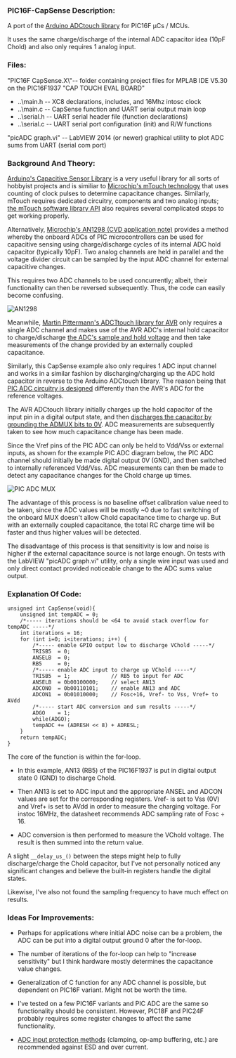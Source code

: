 ### PIC16F-CapSense Description:
A port of the [Arduino ADCtouch library](https://playground.arduino.cc/Code/ADCTouch/) for PIC16F µCs / MCUs.

It uses the same charge/discharge of the internal ADC capacitor idea (10pF Chold) and also only requires 1 analog input.

### Files:
"PIC16F CapSense.X\\"-- folder containing project files for MPLAB IDE V5.30 on the PIC16F1937 "CAP TOUCH EVAL BOARD"
* ..\main.h       --  XC8 declarations, includes, and 16Mhz intosc clock
* ..\main.c       --  CapSense function and  UART serial output main loop
* ..\serial.h     --  UART serial header file (function declarations)
* ..\serial.c     --  UART serial port configuration (init) and R/W functions

"picADC graph.vi" -- LabVIEW 2014 (or newer) graphical utility to plot ADC sums from UART (serial com port)


### Background And Theory:

[Arduino's Capacitive Sensor Library](https://playground.arduino.cc/Main/CapacitiveSensor/) is a very useful library for all sorts of hobbyist projects and is similiar to [Microchip's mTouch technology](https://www.microchip.com/stellent/groups/SiteComm_sg/documents/DeviceDoc/en542979.pdf) that uses counting of clock pulses to determine capacitance changes.  Similarly, mTouch requires dedicated circuitry, components and two analog inputs; [the mTouch software library API](https://microchipdeveloper.com/touch:mcc-api) also requires several complicated steps to get working properly.

Alternatively, [Microchip's AN1298 (CVD application note)](http://ww1.microchip.com/downloads/en/appnotes/01298a.pdf) provides a method whereby the onboard ADCs of PIC microcontrollers can be used for capacitive sensing using charge/discharge cycles of its internal ADC hold capacitor (typically 10pF).  Two analog channels are held in parallel and the voltage divider circuit can be sampled by the input ADC channel for external capacitive changes.

This requires two ADC channels to be used concurrently; albeit, their functionality can then be reversed subsequently.  Thus, the code can easily become confusing.

![AN1298](https://www.walduk.at/wp-content/uploads/2018/08/Screenshot_20180911_101414-1024x333.png)


Meanwhile, [Martin Pittermann's ADCTtouch library for AVR](https://github.com/martin2250/ADCTouch) only requires a single ADC channel and makes use of the AVR ADC's internal hold capacitor to charge/discharge [the ADC's sample and hold voltage](https://en.wikipedia.org/wiki/Sample_and_hold) and then take measurements of the change provided by an externally coupled capacitance.

Similarly, this CapSense example also only requires 1 ADC input channel and works in a similar fashion by discharging/charging up the ADC hold capacitor in reverse to the Arduino ADCtouch library.  The reason being that [PIC ADC circuitry is designed](https://electrosome.com/adc-pic-microcontroller-mplab-xc8/) differently than the AVR's ADC for the reference voltages.

The AVR ADCtouch library initially charges up the hold capacitor of the input pin in a digital output state, and then [discharges the capacitor by grounding the ADMUX bits to 0V](http://maxembedded.com/2011/06/the-adc-of-the-avr/).  ADC measurements are subsequently taken to see how much capacitance change has been made.

Since the Vref pins of the PIC ADC can only be held to Vdd/Vss or external inputs, as shown for the example PIC ADC diagram below, the PIC ADC channel should initially be made digital output 0V (GND), and then switched to internally referenced Vdd/Vss.  ADC measurements can then be made to detect any capacitance changes for the Chold charge up times.

![PIC ADC MUX](https://electrosome.com/wp-content/uploads/2013/07/ADC-Module-Block-Diagram-PIC16F877A.jpg)

The advantage of this process is no baseline offset calibration value need to be taken, since the ADC values will be mostly ~0 due to fast switching of the onboard MUX doesn't allow Chold capacitance time to charge up.   But with an externally coupled capacitance, the total RC charge time will be faster and thus higher values will be detected.

The disadvantage of this process is that sensitivity is low and noise is higher if the external capacitance source is not large enough.  On tests with the LabVIEW "picADC graph.vi" utility, only a single wire input was used and only direct contact provided noticeable change to the ADC sums value output.


### Explanation Of Code:

```
unsigned int CapSense(void){
    unsigned int tempADC = 0;
    /*----- iterations should be <64 to avoid stack overflow for tempADC -----*/
    int iterations = 16;
    for (int i=0; i<iterations; i++) {
        /*----- enable GPIO output low to discharge VChold -----*/
        TRISB5  = 0;
        ANSELB  = 0;
        RB5     = 0;
        /*----- enable ADC input to charge up VChold -----*/
        TRISB5  = 1;             // RB5 to input for ADC
        ANSELB  = 0b00100000;    // select AN13
        ADCON0  = 0b00110101;    // enable AN13 and ADC
        ADCON1  = 0b01010000;    // Fosc÷16, Vref- to Vss, Vref+ to AVdd
        /*----- start ADC conversion and sum results -----*/
        ADGO    = 1;
        while(ADGO);
        tempADC += (ADRESH << 8) + ADRESL;
    }
    return tempADC;
}
```

The core of the function is within the for-loop.

* In this example, AN13 (RB5) of the PIC16F1937 is put in digital output state 0 (GND) to discharge Chold.


* Then AN13 is set to ADC input and the appropriate ANSEL and ADCON values are set for the corresponding registers.  Vref- is set to Vss (0V) and Vref+ is set to AVdd in order to measure the charging voltage.  For instoc 16MHz, the datasheet recommends ADC sampling rate of Fosc ÷ 16.

* ADC conversion is then performed to measure the VChold voltage.  The result is then summed into the return value.

A slight ```__delay_us_()``` between the steps might help to fully discharge/charge the Chold capacitor, but I've not personally noticed any significant changes and believe the built-in registers handle the digital states.

Likewise, I've also not found the sampling frequency to have much effect on results.


### Ideas For Improvements:

* Perhaps for applications where initial ADC noise can be a problem, the ADC can be put into a digital output ground 0 after the for-loop.

* The number of iterations of the for-loop can help to "increase sensitivity" but I think hardware mostly determines the capacitance value changes.

* Generalization of C function for any ADC channel is possible, but dependent on PIC16F variant.   Might not be worth the time.

* I've tested on a few PIC16F variants and PIC ADC are the same so functionality should be consistent.   However, PIC18F and PIC24F probably requires some register changes to affect the same functionality.

* [ADC input protection methods](https://www.analog.com/en/technical-articles/protecting-adc-inputs.html) (clamping, op-amp buffering, etc.) are recommended against ESD and over current.
